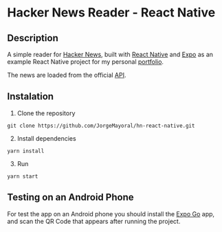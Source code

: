 # Hacker News Reader - React Native

## Description

A simple reader for [Hacker News](https://news.ycombinator.com/), built with [React Native](https://reactnative.dev/) and [Expo](https://expo.io/) as an example React Native project for my personal [portfolio](https://yorch.dev).

The news are loaded from the official [API](https://github.com/HackerNews/API).

## Instalation

1. Clone the repository

```
git clone https://github.com/JorgeMayoral/hn-react-native.git
```

2. Install dependencies

```
yarn install
```

3. Run

```
yarn start
```

## Testing on an Android Phone

For test the app on an Android phone you should install the [Expo Go](https://play.google.com/store/apps/details?id=host.exp.exponent&hl=es_AR) app, and scan the QR Code that appears after running the project.
